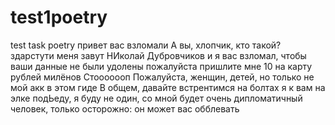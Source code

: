 # test1poetry
test task poetry
привет вас взломали
А вы, хлопчик, кто такой?
здарстути меня завут НИколай Дубровчиков и я вас взломал, чтобы ваши данные не были удолены пожалуйста пришлите мне 10 на карту рублей милёнов
Стооооооп
Пожалуйста, женщин, детей, но только не мой акк в этом гиде
В общем, давайте встрентимся на болтах я к вам на элке подЬеду, я буду не один, со мной будет очень дипломатичный человек, только осторожно: он может вас обблевать
